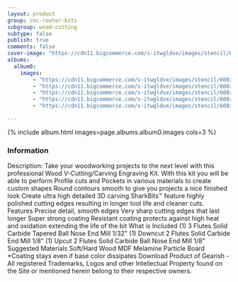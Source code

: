 ```yaml
---
layout: product
group: cnc-router-bits
subgroup: wood-cutting
subtype: false
publish: true
comments: false
cover-image: "https://cdn11.bigcommerce.com/s-itwgldve/images/stencil/608x608/products/2629/7820/wood_v_cutting_carving_engraving_3_pc_cnc_bit_kit_v2__76982.1675310613.png?c=2"
albums:
  album0:
    images:
        - "https://cdn11.bigcommerce.com/s-itwgldve/images/stencil/608x608/products/2629/7820/wood_v_cutting_carving_engraving_3_pc_cnc_bit_kit_v2__76982.1675310613.png?c=2"
        - "https://cdn11.bigcommerce.com/s-itwgldve/images/stencil/608x608/products/2629/6377/sb-2518-ns_G_w_1__84805.1675310612.png?c=2"
        - "https://cdn11.bigcommerce.com/s-itwgldve/images/stencil/608x608/products/2629/6378/sb_1518_ns_g_w_1__00935.1675310612.png?c=2"
        - "https://cdn11.bigcommerce.com/s-itwgldve/images/stencil/608x608/products/2629/6379/SB-603254-NS_g_w_1__57515.1675310612.png?c=2"
        - "https://cdn11.bigcommerce.com/s-itwgldve/images/stencil/608x608/products/2629/6403/sharkbit_tray_1__13091.1579725188__37055.1675310613.jpg?c=2"

---
```


{% include album.html images=page.albums.album0.images cols=3 %}

### Information

Description:
 Take your woodworking projects to the next level with this professional Wood V-Cutting/Carving Engraving Kit.   With this kit you will be able to perform  Profile cuts and Pockets in various materials to create custom shapes  Round contours smooth to give you projects a nice finished look Create ultra high detailed 3D carving   SharkBits™ feature highly polished cutting edges resulting in longer tool life and cleaner cuts.  Features  Precise detail, smooth edges Very sharp cutting edges that last longer Super strong coating Resistant coating protects against high heat and oxidation extending the life of the bit  What is Included  (1) 3 Flutes Solid Carbide Tapered Ball Nose End Mill 1/32" (1) Downcut 2 Flutes Solid Carbide End Mill 1/8" (1) Upcut 2 Flutes Solid Carbide Ball Nose End Mill 1/8"  Suggested Materials   Soft/Hard Wood MDF Melamine Particle Board   *Coating stays even if base color dissipates Download Product of Gearish - All registered Trademarks, Logos and other Intellectual Property found on the Site or mentioned herein belong to their respective owners.  

